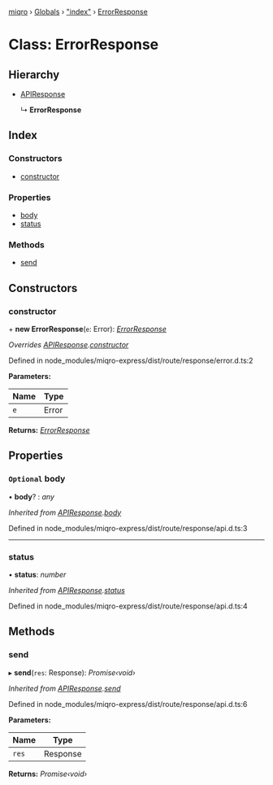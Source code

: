 [miqro](../README.md) › [Globals](../globals.md) › ["index"](../modules/_index_.md) › [ErrorResponse](_index_.errorresponse.md)

# Class: ErrorResponse

## Hierarchy

* [APIResponse](_index_.apiresponse.md)

  ↳ **ErrorResponse**

## Index

### Constructors

* [constructor](_index_.errorresponse.md#constructor)

### Properties

* [body](_index_.errorresponse.md#optional-body)
* [status](_index_.errorresponse.md#status)

### Methods

* [send](_index_.errorresponse.md#send)

## Constructors

###  constructor

\+ **new ErrorResponse**(`e`: Error): *[ErrorResponse](_index_.errorresponse.md)*

*Overrides [APIResponse](_index_.apiresponse.md).[constructor](_index_.apiresponse.md#constructor)*

Defined in node_modules/miqro-express/dist/route/response/error.d.ts:2

**Parameters:**

Name | Type |
------ | ------ |
`e` | Error |

**Returns:** *[ErrorResponse](_index_.errorresponse.md)*

## Properties

### `Optional` body

• **body**? : *any*

*Inherited from [APIResponse](_index_.apiresponse.md).[body](_index_.apiresponse.md#optional-body)*

Defined in node_modules/miqro-express/dist/route/response/api.d.ts:3

___

###  status

• **status**: *number*

*Inherited from [APIResponse](_index_.apiresponse.md).[status](_index_.apiresponse.md#status)*

Defined in node_modules/miqro-express/dist/route/response/api.d.ts:4

## Methods

###  send

▸ **send**(`res`: Response): *Promise‹void›*

*Inherited from [APIResponse](_index_.apiresponse.md).[send](_index_.apiresponse.md#send)*

Defined in node_modules/miqro-express/dist/route/response/api.d.ts:6

**Parameters:**

Name | Type |
------ | ------ |
`res` | Response |

**Returns:** *Promise‹void›*

